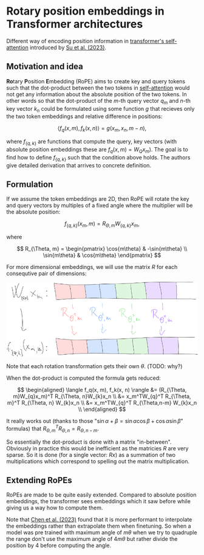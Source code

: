 # Rotary position embeddings in Transformer architectures

Different way of encoding position information in [transformer's
self-attention](./transformer_self_attention.md) introduced by [Su et al.
(2023)](https://arxiv.org/abs/2104.09864).

## Motivation and idea

**Ro**tary **P**osition **E**mbedding (RoPE) aims to create key and query tokens
such that the dot-product between the two tokens in
[self-attention](./transformer_self_attention.md) would not get any information
about the absolute position of the two tokens. In other words so that the
dot-product of the $m$-th query vector $q_m$ and $n$-th key vector $k_n$ could
be formulated using some function $g$ that recieves only the two token
embeddings and relative difference in positions:

$$
\langle f_q(x, m), f_k(x, n) \rangle = g(x_m, x_n, m-n),
$$

where $f_{\{q, k\}}$ are functions that compute the query, key vectors (with
absolute position embeddings these are $f_{q}(x, m) = W_Q x_m$). The goal is to
find how to define $f_{\{q, k\}}$ such that the condition above holds. The
authors give detailed derivation that arrives to concrete definition.

## Formulation

If we assume the token embeddings are 2D, then RoPE will rotate the key and
query vectors by multiples of a fixed angle where the multiplier will be the
absolute position:

$$
f_{\{q, k\}}(x_m, m) = R_{\Theta, m}W_{\{q, k\}}x_m,
$$

where

$$
R_{\Theta, m} =
\begin{pmatrix}
\cos{m\theta} & -\sin{m\theta} \\
\sin{m\theta} & \cos{m\theta}
\end{pmatrix}
$$

For more dimensional embeddings, we will use the matrix $R$ for each consequtive
pair of dimensions:

![Multi-D embeddings](./imgs/rope_multid_embeddings.png)

Note that each rotation transformation gets their own $\theta$. (TODO: why?)

When the dot-product is computed the formula gets reduced:

$$
\begin{aligned}
\langle f_q(x, m), f_k(x, n) \rangle
&= (R_{\Theta, m}W_{q}x_m)^T R_{\Theta, n}W_{k}x_n \\
&= x_m^TW_{q}^T R_{\Theta, m}^T R_{\Theta, n} W_{k}x_n \\
&= x_m^TW_{q}^T R_{\Theta,n-m}  W_{k}x_n \\
\end{aligned}
$$

It really works out (thanks to those "$\sin{\alpha + \beta} =
\sin{\alpha}\cos{\beta} + \cos{\alpha}\sin{\beta}$" formulas) that $R_{\Theta,
m}^T R_{\Theta, n} = R_{\Theta,n-m}$.

So essentially the dot-product is done with a matrix "in-between". Obviously in
practice this would be inefficient as the matricies $R$ are very sparse. So it
is done (for a single vector: $Rx$) as a summation of two multiplications which
correspond to spelling out the matrix multiplication.

## Extending RoPEs

RoPEs are made to be quite easily extended. Compared to absolute position
embeddings, the transformer sees embeddings which it saw before while giving us
a way how to compute them.

Note that [Chen et al. (2023)](https://arxiv.org/abs/2306.15595) found that it
is more performant to interpolate the embeddings rather than extrapolate them
when finetuning. So when a model was pre trained with maximum angle of $m\theta$
when we try to quadruple the range don't use the maximum angle of $4m\theta$ but
rather divide the position by 4 before computing the angle.

